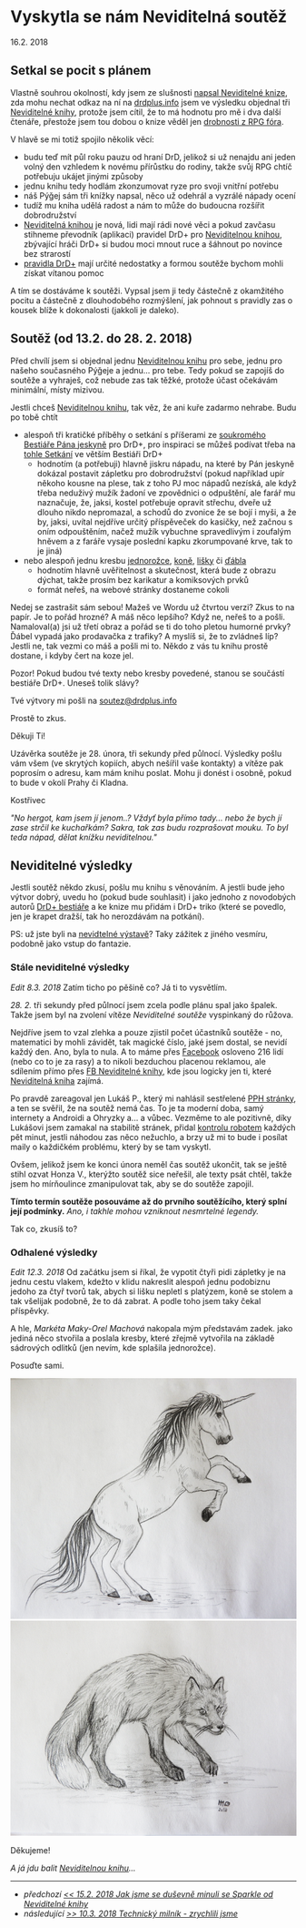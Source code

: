 # Vyskytla se nám Neviditelná soutěž

16.2. 2018

## Setkal se pocit s plánem

Vlastně souhrou okolností, kdy jsem ze slušnosti [napsal Neviditelné knize](2018-02-15-jak_jsme_se_dusevne_minuli_se_sparkle_od_neviditelne_knihy.md), zda mohu nechat odkaz na ní na [drdplus.info](https://www.drdplus.info) jsem ve výsledku objednal tři [Neviditelné knihy](http://neviditelnakniha.cz), protože jsem cítil, že to má hodnotu pro mě i dva další čtenáře, přestože jsem tou dobou o knize věděl jen [drobnosti z RPG fóra](https://rpgforum.cz/forum/viewforum.php?f=310).

V hlavě se mi totiž spojilo několik věcí:

- budu teď mít půl roku pauzu od hraní DrD, jelikož si už nenajdu ani jeden volný den vzhledem k novému přírůstku do rodiny, takže svůj RPG chtíč potřebuju ukájet jinými způsoby
 - jednu knihu tedy hodlám zkonzumovat ryze pro svoji vnitřní potřebu
- náš Pýǧej sám tři knížky napsal, něco už odehrál a vyzrálé nápady ocení
 - tudíž mu kniha udělá radost a nám to může do budoucna rozšířit dobrodružství 
- [Neviditelná knihou](http://neviditelnakniha.cz) je nová, lidi mají rádi nové věci a pokud zavčasu stihneme převodník (aplikaci) pravidel DrD+ pro [Neviditelnou knihou](http://neviditelnakniha.cz), zbývající hráči DrD+ si budou moci mnout ruce a šáhnout po novince bez strarostí
- [pravidla DrD+](https://www.drdplus.info) mají určité nedostatky a formou soutěže bychom mohli získat vítanou pomoc

A tím se dostáváme k soutěži. Vypsal jsem ji tedy částečně z okamžitého pocitu a částečně z dlouhodobého rozmýšlení, jak pohnout s pravidly zas o kousek blíže k dokonalosti (jakkoli je daleko).

## Soutěž (od 13.2. do 28. 2. 2018)

Před chvílí jsem si objednal jednu [Neviditelnou knihu](http://neviditelnakniha.cz) pro sebe, jednu pro našeho současného Pýǧeje a jednu... pro tebe. Tedy pokud se zapojíš do soutěže a vyhraješ, což nebude zas tak těžké, protože účast očekávám minimální, místy mizivou.

Jestli chceš [Neviditelnou knihu](http://neviditelnakniha.cz), tak věz, že ani kuře zadarmo nehrabe. Budu po tobě chtít

- alespoň tři kratičké příběhy o setkání s příšerami ze [soukromého Bestiáře Pána jeskyně](https://bestiar.ppj.drdplus.info) pro DrD+, pro inspiraci se můžeš podívat třeba na [tohle Setkání](https://bestiar.drdplus.info/#setkani_s_hlenem_zelenym) ve větším Bestiáři DrD+
  - hodnotím (a potřebuji) hlavně jiskru nápadu, na které by Pán jeskyně dokázal postavit zápletku pro dobrodružství (pokud například upír někoho kousne na plese, tak z toho PJ moc nápadů nezíská, ale když třeba neduživý mužík žadoní ve zpovědnici o odpuštění, ale farář mu naznačuje, že, jaksi, kostel potřebuje opravit střechu, dveře už dlouho nikdo nepromazal, a schodů do zvonice že se bojí i myši, a že by, jaksi, uvítal nejdříve určitý příspěveček do kasičky, než začnou s oním odpouštěním, načež mužík vybuchne spravedlivým i zoufalým hněvem a z faráře vysaje poslední kapku zkorumpované krve, tak to je jiná)
- nebo alespoň jednu kresbu [jednorožce](https://bestiar.ppj.drdplus.info/#jednorozec), [koně](https://bestiar.ppj.drdplus.info/#kun), [lišky](https://bestiar.drdplus.info/#liska) či [ďábla](https://bestiar.drdplus.info/#dabel)
  - hodnotím hlavně uvěřitelnost a skutečnost, která bude z obrazu dýchat, takže prosím bez karikatur a komiksových prvků
  - formát neřeš, na webové stránky dostaneme cokoli

Nedej se zastrašit sám sebou! Mažeš ve Wordu už čtvrtou verzi? Zkus to na papír. Je to pořád hrozné? A máš něco lepšího? Když ne, neřeš to a pošli. Namaloval(a) jsi už třetí obraz a pořád se ti do toho pletou humorné prvky? Ďábel vypadá jako prodavačka z trafiky? A myslíš si, že to zvládneš líp? Jestli ne, tak vezmi co máš a pošli mi to. Někdo z vás tu knihu prostě dostane, i kdyby čert na koze jel.

Pozor! Pokud budou tvé texty nebo kresby povedené, stanou se součástí bestiáře DrD+. Uneseš tolik slávy?

Tvé výtvory mi pošli na [soutez@drdplus.info](mailto:soutez@drdplus.info)

Prostě to zkus.

Děkuji Ti!

Uzávěrka soutěže je 28. února, tři sekundy před půlnocí. Výsledky pošlu vám všem (ve skrytých kopiích, abych nešířil vaše kontakty) a vítěze pak poprosím o adresu, kam mám knihu poslat. Mohu ji donést i osobně, pokud to bude v okolí Prahy či Kladna.

Kostřivec

*"No hergot, kam jsem jí jenom..? Vždyť byla přímo tady... nebo že bych jí zase strčil ke kuchařkám? Sakra, tak zas budu rozprašovat mouku. To byl teda nápad, dělat knížku neviditelnou."*

## Neviditelné výsledky

Jestli soutěž někdo zkusí, pošlu mu knihu s věnováním.
A jestli bude jeho výtvor dobrý, uvedu ho (pokud bude souhlasit) i jako jednoho z novodobých autorů [DrD+ bestiáře](https://bestiar.drdplus.info) a ke knize mu přidám i DrD+ triko (které se povedlo, jen je krapet dražší, tak ho nerozdávám na potkání).

PS: už jste byli na [nevidtelné výstavě](http://neviditelna.cz/)? Taky zážitek z jiného vesmíru, podobně jako vstup do fantazie.

### Stále neviditelné výsledky
*Edit 8.3. 2018*
Zatím ticho po pěšině co? Já ti to vysvětlím.

*28. 2.* tři sekundy před půlnocí jsem zcela podle plánu spal jako špalek. Takže jsem byl na zvolení vítěze *Neviditelné soutěže* vyspinkaný do růžova.

Nejdříve jsem to vzal zlehka a pouze zjistil počet účastníků soutěže - no, matematici by mohli závidět, tak magické číslo, jaké jsem dostal, se nevidí každý den. Ano, byla to nula. A to máme přes [Facebook](https://www.facebook.com/drdplus.info/) osloveno 216 lidí (nebo co to je za rasy) a to nikoli bezduchou placenou reklamou, ale sdílením přímo přes [FB Neviditelné knihy](https://www.facebook.com/neviditelnakniha/), kde jsou logicky jen ti, které [Neviditelná kniha](http://neviditelnakniha.cz) zajímá.

Po pravdě zareagoval jen Lukáš P., který mi nahlásil sestřelené [PPH stránky](https://pph.drdplus.info), a ten se svěřil, že na soutěž nemá čas. To je ta moderní doba, samý internety a Androidi a Ohryzky a... a vůbec. Vezměme to ale pozitivně, díky Lukášovi jsem zamakal na stabilitě stránek, přidal [kontrolu robotem](https://uptimerobot.com/) každých pět minut, jestli náhodou zas něco nežuchlo, a brzy už mi to bude i posílat maily o každičkém problému, který by se tam vyskytl.

Ovšem, jelikož jsem ke konci února neměl čas soutěž ukončit, tak se ještě stihl ozvat Honza V., kterýžto soutěž sice neřešil, ale texty psát chtěl, takže jsem ho mírňoulince zmanipulovat tak, aby se do soutěže zapojil.

**Tímto termín soutěže posouváme až do prvního soutěžícího, který splní její podmínky.**
*Ano, i takhle mohou vzniknout nesmrtelné legendy.*

Tak co, zkusíš to?

### Odhalené výsledky
*Edit 12.3. 2018*
Od začátku jsem si říkal, že vypotit čtyři pidi zápletky je na jednu cestu vlakem, kdežto v klidu nakreslit alespoň jednu podobiznu jedoho za čtyř tvorů tak, abych si lišku nepletl s platýzem, koně se stolem a tak všelijak podobně, že to dá zabrat. A podle toho jsem taky čekal příspěvky.

A hle, *Markéta Maky-Orel Machová* nakopala mým představám zadek. jako jediná něco stvořila a poslala kresby, které zřejmě vytvořila na základě sádrových odlitků (jen nevím, kde splašila jednorožce).

Posuďte sami.

![jednorožec](/images/jednorozec.maky.orel.png)
![liška](/images/liska.maky.orel.png)

Děkujeme!

*A já jdu balit [Neviditelnou knihu](http://neviditelnakniha.cz)...*

---

- *předchozí [<< 15.2. 2018 Jak jsme se duševně minuli se Sparkle od Neviditelné knihy](2018-02-15-jak_jsme_se_dusevne_minuli_se_sparkle_od_neviditelne_knihy.md)*
- *následující [>> 10.3. 2018 Technický milník - zrychlili jsme](clanky/2018-03-10-technicky_milnik_zrychlili_jsme.md)*